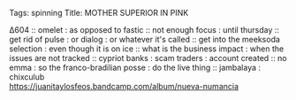 Tags: spinning
Title: MOTHER SUPERIOR IN PINK  
  
∆604 :: omelet : as opposed to fastic :: not enough focus : until thursday :: get rid of pulse : or dialog : or whatever it's called :: get into the meeksoda selection : even though it is on ice ::  what is the business impact : when the issues are not tracked :: cypriot banks : scam traders : account created :: no emma : so the franco-bradilian posse : do the live thing :: jambalaya : chixculub  
<https://juanitaylosfeos.bandcamp.com/album/nueva-numancia>  

